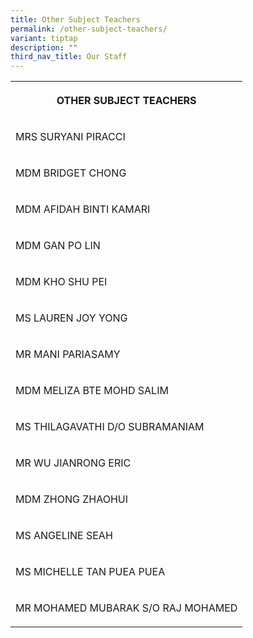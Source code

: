 ```yaml
---
title: Other Subject Teachers
permalink: /other-subject-teachers/
variant: tiptap
description: ""
third_nav_title: Our Staff
---
```

<table style="minWidth: 25px">
<colgroup>
<col>
</colgroup>
<tbody>
<tr>
<th rowspan="1" colspan="1">
<p>OTHER SUBJECT TEACHERS</p>
</th>
</tr>
<tr>
<td rowspan="1" colspan="1">
<p>MRS SURYANI PIRACCI</p>
</td>
</tr>
<tr>
<td rowspan="1" colspan="1">
<p>MDM BRIDGET CHONG</p>
</td>
</tr>
<tr>
<td rowspan="1" colspan="1">
<p>MDM AFIDAH BINTI KAMARI</p>
</td>
</tr>
<tr>
<td rowspan="1" colspan="1">
<p>MDM GAN PO LIN</p>
</td>
</tr>
<tr>
<td rowspan="1" colspan="1">
<p>MDM KHO SHU PEI</p>
</td>
</tr>
<tr>
<td rowspan="1" colspan="1">
<p>MS LAUREN JOY YONG</p>
</td>
</tr>
<tr>
<td rowspan="1" colspan="1">
<p>MR MANI PARIASAMY</p>
</td>
</tr>
<tr>
<td rowspan="1" colspan="1">
<p>MDM MELIZA BTE MOHD SALIM</p>
</td>
</tr>
<tr>
<td rowspan="1" colspan="1">
<p>MS THILAGAVATHI D/O SUBRAMANIAM</p>
</td>
</tr>
<tr>
<td rowspan="1" colspan="1">
<p>MR WU JIANRONG ERIC</p>
</td>
</tr>
<tr>
<td rowspan="1" colspan="1">
<p>MDM ZHONG ZHAOHUI</p>
</td>
</tr>
<tr>
<td rowspan="1" colspan="1">
<p>MS ANGELINE SEAH</p>
</td>
</tr>
<tr>
<td rowspan="1" colspan="1">
<p>MS MICHELLE TAN PUEA PUEA</p>
</td>
</tr>
<tr>
<td rowspan="1" colspan="1">
<p>MR MOHAMED MUBARAK S/O RAJ MOHAMED</p>
</td>
</tr>
</tbody>
</table>
<p></p>